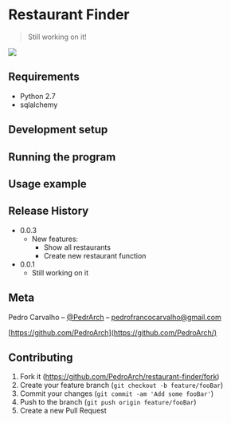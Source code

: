 # Restaurant Finder
> Still working on it!


![](screen-shot.png)

## Requirements
- Python 2.7
- sqlalchemy

## Development setup


## Running the program


## Usage example


## Release History

* 0.0.3
   * New features:
       * Show all restaurants
       * Create new restaurant function
* 0.0.1
   * Still working on it

## Meta

Pedro Carvalho – [@PedrArch](https://twitter.com/PedroArch) – pedrofrancocarvalho@gmail.com

[https://github.com/PedroArch](https://github.com/PedroArch/)

## Contributing

1. Fork it (<https://github.com/PedroArch/restaurant-finder/fork>)
2. Create your feature branch (`git checkout -b feature/fooBar`)
3. Commit your changes (`git commit -am 'Add some fooBar'`)
4. Push to the branch (`git push origin feature/fooBar`)
5. Create a new Pull Request

<!-- Markdown link & img dfn's -->
[twitter]:https://twitter.com/PedroArch
[github]:https://github.com/PedroArch
[email]: pedrofrancocarvalho@gmail.com